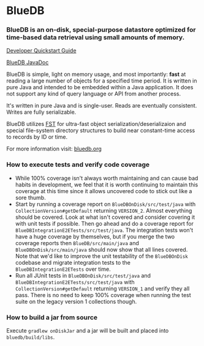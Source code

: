 # BlueDB

### BlueDB is an on-disk, special-purpose datastore optimized for time-based data retrieval using small amounts of memory.

[Developer Quickstart Guide](https://www.bluedb.org/quick-start.html)

[BlueDB JavaDoc](https://bluedb.github.io/BlueDB)

BlueDB is simple, light on memory usage, and most importantly: __fast__ at reading a large number of objects for a specified time period.  It is written in pure Java and intended to be embedded within a Java application.  It does not support any kind of query language or API from another process.

It's written in pure Java and is single-user.  Reads are eventually consistent.  Writes are fully serializable.

BlueDB utilizes [FST](https://github.com/RuedigerMoeller/fast-serialization "FST Home") for ultra-fast object serialization/deserializaion and special file-system directory structures to build near constant-time access to records by ID or time. 

For more information visit: [bluedb.org](http://bluedb.org)

### How to execute tests and verify code coverage
- While 100% coverage isn't always worth maintaining and can cause bad habits in development, we feel that it is worth continuing to maintain this coverage at this time since it allows uncovered code to stick out like a sore thumb.  
- Start by running a coverage report on `BlueDBOnDisk/src/test/java` with `CollectionVersion#getDefault` returning `VERSION_2`. Almost everything should be covered. Look at what isn't covered and consider covering it with unit tests if possible. Then go ahead and do a coverage report for `BlueDBIntegrationE2ETests/src/test/java`. The integration tests won't have a huge coverage by themselves, but if you merge the two coverage reports then `BlueDB/src/main/java` and `BlueDBOnDisk/src/main/java` should now show that all lines covered. Note that we'd like to improve the unit testability of the `BlueDBOnDisk` codebase and migrate integration tests to the `BlueDBIntegrationE2ETests` over time.
- Run all JUnit tests in `BlueDBOnDisk/src/test/java` and `BlueDBIntegrationE2ETests/src/test/java` with `CollectionVersion#getDefault` returning `VERSION_1` and verify they all pass. There is no need to keep 100% coverage when running the test suite on the legacy version 1 collections though.  

### How to build a jar from source
Execute `gradlew onDiskJar` and a jar will be built and placed into `bluedb/build/libs`.